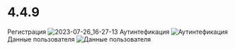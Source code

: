 # 4.4.9
Регистрация ![2023-07-26_16-27-13](https://github.com/BanessaMae/4.4.9/assets/133219032/022dab9a-1d6d-4cc7-bf9a-b31af93b0575)
Аутинтефикация ![Аутинтефикация](https://github.com/BanessaMae/4.4.9/assets/133219032/ed61765c-f533-4468-9a41-b5aba658055e)
Данные пользователя ![Данные пользователя](https://github.com/BanessaMae/4.4.9/assets/133219032/6f5d45f9-9ce2-4224-938a-8d2e77281c6a)
